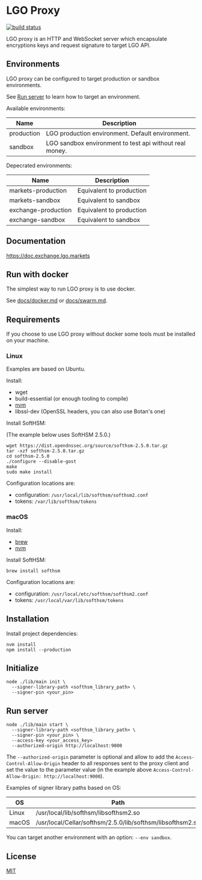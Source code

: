# LGO Proxy

[![build status](https://gitlab.com/lgo_public/lgo-proxy/badges/master/build.svg)](https://gitlab.com/lgo_public/lgo-proxy/commits/master)

LGO proxy is an HTTP and WebSocket server which encapsulate encryptions keys and request signature to target LGO API.

## Environments

LGO proxy can be configured to target production or sandbox environments.

See [Run server](#run-server) to learn how to target an environment.

Available environments:

| Name       | Description                                             |
| ---------- | ------------------------------------------------------- |
| production | LGO production environment. Default environment.        |
| sandbox    | LGO sandbox environment to test api without real money. |

Depecrated environments:

| Name                | Description              |
| ------------------- | ------------------------ |
| markets-production  | Equivalent to production |
| markets-sandbox     | Equivalent to sandbox    |
| exchange-production | Equivalent to production |
| exchange-sandbox    | Equivalent to sandbox    |

## Documentation

https://doc.exchange.lgo.markets

## Run with docker

The simplest way to run LGO proxy is to use docker.

See [docs/docker.md](docs/docker.md) or [docs/swarm.md](docs/swarm.md).

## Requirements

If you choose to use LGO proxy without docker some tools must be installed on your machine.

### Linux

Examples are based on Ubuntu.

Install:

- wget
- build-essential (or enough tooling to compile)
- [nvm](https://github.com/creationix/nvm)
- libssl-dev (OpenSSL headers, you can also use Botan's one)

Install SoftHSM:

(The example below uses SoftHSM 2.5.0.)

```
wget https://dist.opendnssec.org/source/softhsm-2.5.0.tar.gz
tar -xzf softhsm-2.5.0.tar.gz
cd softhsm-2.5.0
./configure --disable-gost
make
sudo make install
```

Configuration locations are:

- configuration: `/usr/local/lib/softhsm/softhsm2.conf`
- tokens: `/var/lib/softhsm/tokens`

### macOS

Install:

- [brew](https://brew.sh)
- [nvm](https://github.com/creationix/nvm)

Install SoftHSM:

```
brew install softhsm
```

Configuration locations are:

- configuration: `/usr/local/etc/softhsm/softhsm2.conf`
- tokens: `/usr/local/var/lib/softhsm/tokens`

## Installation

Install project dependencies:

```
nvm install
npm install --production
```

## Initialize

```
node ./lib/main init \
  --signer-library-path <softhsm_library_path> \
  --signer-pin <your_pin>
```

## Run server

```
node ./lib/main start \
  --signer-library-path <softhsm_library_path> \
  --signer-pin <your_pin> \
  --access-key <your_access_key>
  --authorized-origin http://localhost:9000
```

The `--authorized-origin` parameter is optional and allow to add the `Access-Control-Allow-Origin` header to all responses sent to the proxy client and set the value to the parameter value (in the example above `Access-Control-Allow-Origin: http://localhost:9000`).

Examples of signer library paths based on OS:

| OS    | Path                                                       |
| ----- | ---------------------------------------------------------- |
| Linux | /usr/local/lib/softhsm/libsofthsm2.so                      |
| macOS | /usr/local/Cellar/softhsm/2.5.0/lib/softhsm/libsofthsm2.so |

You can target another environment with an option: `--env sandbox`.

## License

[MIT](LICENSE)
